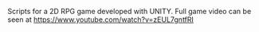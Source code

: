 Scripts for a 2D RPG game developed with UNITY.
Full game video can be seen at https://www.youtube.com/watch?v=zEUL7gntfRI
